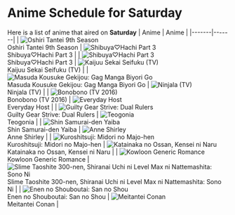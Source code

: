 # Anime Schedule for Saturday
Here is a list of anime that aired on **Saturday** 
| Anime | Anime |
|-------|-------|
| ![Oshiri Tantei 9th Season](https://cdn.myanimelist.net/images/anime/1934/142516.webp)<br>Oshiri Tantei 9th Season | ![Shibuya♡Hachi Part 3](https://cdn.myanimelist.net/images/anime/1804/148377.webp)<br>Shibuya♡Hachi Part 3 |
| ![Shibuya♡Hachi Part 3](https://cdn.myanimelist.net/images/anime/1804/148377.webp)<br>Shibuya♡Hachi Part 3 | ![Kaijuu Sekai Seifuku (TV)](https://cdn.myanimelist.net/images/anime/1699/148350.webp)<br>Kaijuu Sekai Seifuku (TV) |
| ![Masuda Kousuke Gekijou: Gag Manga Biyori Go](https://cdn.myanimelist.net/images/anime/1957/146803.webp)<br>Masuda Kousuke Gekijou: Gag Manga Biyori Go | ![Ninjala (TV)](https://cdn.myanimelist.net/images/anime/1552/119871.webp)<br>Ninjala (TV) |
| ![Bonobono (TV 2016)](https://cdn.myanimelist.net/images/anime/13/77617.webp)<br>Bonobono (TV 2016) | ![Everyday Host](https://cdn.myanimelist.net/images/anime/1634/146982.webp)<br>Everyday Host |
| ![Guilty Gear Strive: Dual Rulers](https://cdn.myanimelist.net/images/anime/1199/147623.webp)<br>Guilty Gear Strive: Dual Rulers | ![Teogonia](https://cdn.myanimelist.net/images/anime/1066/148358.webp)<br>Teogonia |
| ![Shin Samurai-den Yaiba](https://cdn.myanimelist.net/images/anime/1073/149267.webp)<br>Shin Samurai-den Yaiba | ![Anne Shirley](https://cdn.myanimelist.net/images/anime/1674/147871.webp)<br>Anne Shirley |
| ![Kuroshitsuji: Midori no Majo-hen](https://cdn.myanimelist.net/images/anime/1517/148292.webp)<br>Kuroshitsuji: Midori no Majo-hen | ![Katainaka no Ossan, Kensei ni Naru](https://cdn.myanimelist.net/images/anime/1069/148148.webp)<br>Katainaka no Ossan, Kensei ni Naru |
| ![Kowloon Generic Romance](https://cdn.myanimelist.net/images/anime/1097/148302.webp)<br>Kowloon Generic Romance | ![Slime Taoshite 300-nen, Shiranai Uchi ni Level Max ni Nattemashita: Sono Ni](https://cdn.myanimelist.net/images/anime/1074/147339.webp)<br>Slime Taoshite 300-nen, Shiranai Uchi ni Level Max ni Nattemashita: Sono Ni |
| ![Enen no Shouboutai: San no Shou](https://cdn.myanimelist.net/images/anime/1527/146836.webp)<br>Enen no Shouboutai: San no Shou | ![Meitantei Conan](https://cdn.myanimelist.net/images/anime/7/75199.webp)<br>Meitantei Conan |
